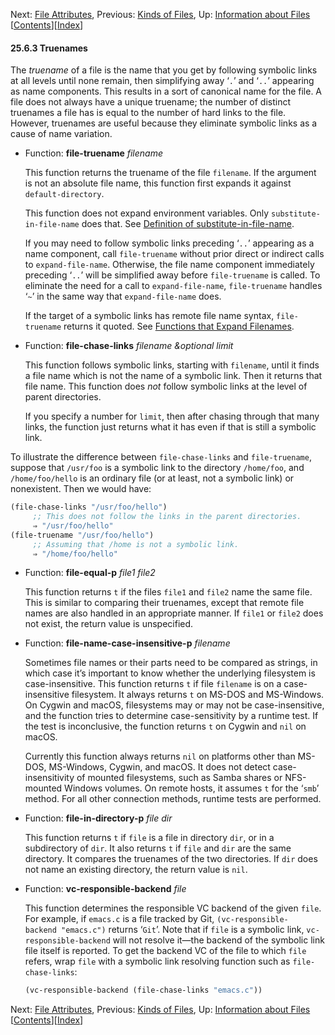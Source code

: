 

Next: [File Attributes](File-Attributes.html), Previous: [Kinds of Files](Kinds-of-Files.html), Up: [Information about Files](Information-about-Files.html)   \[[Contents](index.html#SEC_Contents "Table of contents")]\[[Index](Index.html "Index")]

#### 25.6.3 Truenames

The *truename* of a file is the name that you get by following symbolic links at all levels until none remain, then simplifying away ‘`.`’ and ‘`..`’ appearing as name components. This results in a sort of canonical name for the file. A file does not always have a unique truename; the number of distinct truenames a file has is equal to the number of hard links to the file. However, truenames are useful because they eliminate symbolic links as a cause of name variation.

*   Function: **file-truename** *filename*

    This function returns the truename of the file `filename`. If the argument is not an absolute file name, this function first expands it against `default-directory`.

    This function does not expand environment variables. Only `substitute-in-file-name` does that. See [Definition of substitute-in-file-name](File-Name-Expansion.html#Definition-of-substitute_002din_002dfile_002dname).

    If you may need to follow symbolic links preceding ‘`..`’ appearing as a name component, call `file-truename` without prior direct or indirect calls to `expand-file-name`. Otherwise, the file name component immediately preceding ‘`..`’ will be simplified away before `file-truename` is called. To eliminate the need for a call to `expand-file-name`, `file-truename` handles ‘`~`’ in the same way that `expand-file-name` does.

    If the target of a symbolic links has remote file name syntax, `file-truename` returns it quoted. See [Functions that Expand Filenames](File-Name-Expansion.html).

<!---->

*   Function: **file-chase-links** *filename \&optional limit*

    This function follows symbolic links, starting with `filename`, until it finds a file name which is not the name of a symbolic link. Then it returns that file name. This function does *not* follow symbolic links at the level of parent directories.

    If you specify a number for `limit`, then after chasing through that many links, the function just returns what it has even if that is still a symbolic link.

To illustrate the difference between `file-chase-links` and `file-truename`, suppose that `/usr/foo` is a symbolic link to the directory `/home/foo`, and `/home/foo/hello` is an ordinary file (or at least, not a symbolic link) or nonexistent. Then we would have:

```lisp
(file-chase-links "/usr/foo/hello")
     ;; This does not follow the links in the parent directories.
     ⇒ "/usr/foo/hello"
(file-truename "/usr/foo/hello")
     ;; Assuming that /home is not a symbolic link.
     ⇒ "/home/foo/hello"
```

*   Function: **file-equal-p** *file1 file2*

    This function returns `t` if the files `file1` and `file2` name the same file. This is similar to comparing their truenames, except that remote file names are also handled in an appropriate manner. If `file1` or `file2` does not exist, the return value is unspecified.

<!---->

*   Function: **file-name-case-insensitive-p** *filename*

    Sometimes file names or their parts need to be compared as strings, in which case it’s important to know whether the underlying filesystem is case-insensitive. This function returns `t` if file `filename` is on a case-insensitive filesystem. It always returns `t` on MS-DOS and MS-Windows. On Cygwin and macOS, filesystems may or may not be case-insensitive, and the function tries to determine case-sensitivity by a runtime test. If the test is inconclusive, the function returns `t` on Cygwin and `nil` on macOS.

    Currently this function always returns `nil` on platforms other than MS-DOS, MS-Windows, Cygwin, and macOS. It does not detect case-insensitivity of mounted filesystems, such as Samba shares or NFS-mounted Windows volumes. On remote hosts, it assumes `t` for the ‘`smb`’ method. For all other connection methods, runtime tests are performed.

<!---->

*   Function: **file-in-directory-p** *file dir*

    This function returns `t` if `file` is a file in directory `dir`, or in a subdirectory of `dir`. It also returns `t` if `file` and `dir` are the same directory. It compares the truenames of the two directories. If `dir` does not name an existing directory, the return value is `nil`.

<!---->

*   Function: **vc-responsible-backend** *file*

    This function determines the responsible VC backend of the given `file`. For example, if `emacs.c` is a file tracked by Git, `(vc-responsible-backend "emacs.c")` returns ‘`Git`’. Note that if `file` is a symbolic link, `vc-responsible-backend` will not resolve it—the backend of the symbolic link file itself is reported. To get the backend VC of the file to which `file` refers, wrap `file` with a symbolic link resolving function such as `file-chase-links`:

    ```lisp
    (vc-responsible-backend (file-chase-links "emacs.c"))
    ```

Next: [File Attributes](File-Attributes.html), Previous: [Kinds of Files](Kinds-of-Files.html), Up: [Information about Files](Information-about-Files.html)   \[[Contents](index.html#SEC_Contents "Table of contents")]\[[Index](Index.html "Index")]
